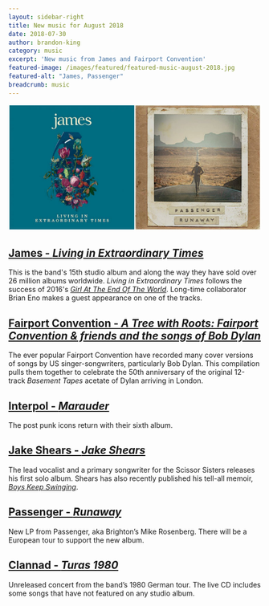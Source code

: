 ```yaml
---
layout: sidebar-right
title: New music for August 2018
date: 2018-07-30
author: brandon-king
category: music
excerpt: 'New music from James and Fairport Convention'
featured-image: /images/featured/featured-music-august-2018.jpg
featured-alt: "James, Passenger"
breadcrumb: music
---
```


![James, Passenger](/images/featured/featured-music-august-2018.jpg)

## [James - <cite>Living in Extraordinary Times</cite>](https://suffolk.spydus.co.uk/cgi-bin/spydus.exe/ENQ/OPAC/BIBENQ?BRN=2434555)

This is the band's 15th studio album and along the way they have sold over 26 million albums worldwide. <cite>Living in Extraordinary Times</cite> follows the success of 2016's [<cite>Girl At The End Of The World</cite>](https://suffolk.spydus.co.uk/cgi-bin/spydus.exe/ENQ/OPAC/BIBENQ?BRN=1929255). Long-time collaborator Brian Eno makes a guest appearance on one of the tracks.

## [Fairport Convention - <cite>A Tree with Roots: Fairport Convention & friends and the songs of Bob Dylan</cite>](https://suffolk.spydus.co.uk/cgi-bin/spydus.exe/ENQ/OPAC/BIBENQ?BRN=2443887)

The ever popular Fairport Convention have recorded many cover versions of songs by US singer-songwriters, particularly Bob Dylan. This compilation pulls them together to celebrate the 50th anniversary of the original 12-track <cite>Basement Tapes</cite> acetate of Dylan arriving in London.

## [Interpol - <cite>Marauder</cite>](https://suffolk.spydus.co.uk/cgi-bin/spydus.exe/ENQ/OPAC/BIBENQ?BRN=2446639)

The post punk icons return with their sixth album.

## [Jake Shears - <cite>Jake Shears</cite>]()

The lead vocalist and a primary songwriter for the Scissor Sisters releases his first solo album. Shears has also recently published his tell-all memoir, [<cite>Boys Keep Swinging</cite>](https://suffolk.spydus.co.uk/cgi-bin/spydus.exe/ENQ/OPAC/BIBENQ?BRN=2425882).

## [Passenger - <cite>Runaway</cite>](https://suffolk.spydus.co.uk/cgi-bin/spydus.exe/ENQ/OPAC/BIBENQ?BRN=2445147)

New LP from Passenger, aka Brighton’s Mike Rosenberg. There will be a European tour to support the new album.

## [Clannad - <cite>Turas 1980</cite>](https://suffolk.spydus.co.uk/cgi-bin/spydus.exe/ENQ/OPAC/BIBENQ?BRN=2418167)

Unreleased concert from the band’s 1980 German tour. The live CD includes some songs that have not featured on any studio album.
